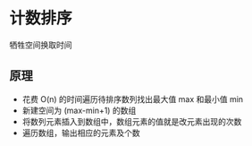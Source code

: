 # 计数排序

牺牲空间换取时间

## 原理

* 花费 O(n) 的时间遍历待排序数列找出最大值 max 和最小值 min
* 新建空间为 (max-min+1) 的数组
* 将数列元素插入到数组中，数组元素的值就是改元素出现的次数
* 遍历数组，输出相应的元素及个数
